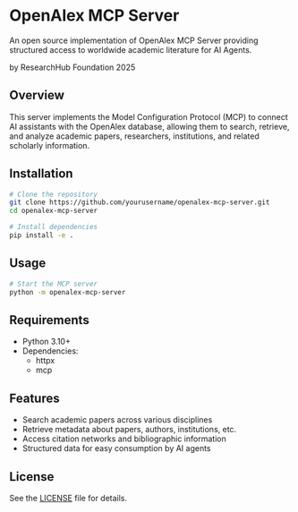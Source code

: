 # OpenAlex MCP Server

An open source implementation of OpenAlex MCP Server providing structured access to worldwide academic literature for AI Agents.

by ResearchHub Foundation 2025
## Overview

This server implements the Model Configuration Protocol (MCP) to connect AI assistants with the OpenAlex database, allowing them to search, retrieve, and analyze academic papers, researchers, institutions, and related scholarly information.

## Installation

```bash
# Clone the repository
git clone https://github.com/yourusername/openalex-mcp-server.git
cd openalex-mcp-server

# Install dependencies
pip install -e .
```

## Usage

```bash
# Start the MCP server
python -m openalex-mcp-server
```

## Requirements

- Python 3.10+
- Dependencies:
  - httpx
  - mcp

## Features

- Search academic papers across various disciplines
- Retrieve metadata about papers, authors, institutions, etc.
- Access citation networks and bibliographic information
- Structured data for easy consumption by AI agents

## License

See the [LICENSE](LICENSE) file for details.

